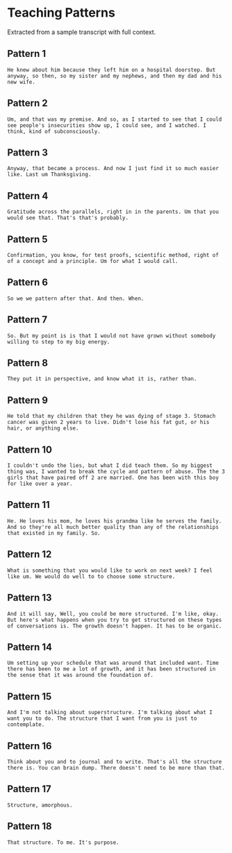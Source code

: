 # Teaching Patterns

Extracted from a sample transcript with full context.

## Pattern 1

```
He knew about him because they left him on a hospital doorstep. But anyway, so then, so my sister and my nephews, and then my dad and his new wife.
```

## Pattern 2

```
Um, and that was my premise. And so, as I started to see that I could see people's insecurities show up, I could see, and I watched. I think, kind of subconsciously.
```

## Pattern 3

```
Anyway, that became a process. And now I just find it so much easier like. Last um Thanksgiving.
```

## Pattern 4

```
Gratitude across the parallels, right in in the parents. Um that you would see that. That's that's probably.
```

## Pattern 5

```
Confirmation, you know, for test proofs, scientific method, right of of a concept and a principle. Um for what I would call.
```

## Pattern 6

```
So we we pattern after that. And then. When.
```

## Pattern 7

```
So. But my point is is that I would not have grown without somebody willing to step to my big energy.
```

## Pattern 8

```
They put it in perspective, and know what it is, rather than.
```

## Pattern 9

```
He told that my children that they he was dying of stage 3. Stomach cancer was given 2 years to live. Didn't lose his fat gut, or his hair, or anything else.
```

## Pattern 10

```
I couldn't undo the lies, but what I did teach them. So my biggest thing was, I wanted to break the cycle and pattern of abuse. The the 3 girls that have paired off 2 are married. One has been with this boy for like over a year.
```

## Pattern 11

```
He. He loves his mom, he loves his grandma like he serves the family. And so they're all much better quality than any of the relationships that existed in my family. So.
```

## Pattern 12

```
What is something that you would like to work on next week? I feel like um. We would do well to to choose some structure.
```

## Pattern 13

```
And it will say, Well, you could be more structured. I'm like, okay. But here's what happens when you try to get structured on these types of conversations is. The growth doesn't happen. It has to be organic.
```

## Pattern 14

```
Um setting up your schedule that was around that included want. Time there has been to me a lot of growth, and it has been structured in the sense that it was around the foundation of.
```

## Pattern 15

```
And I'm not talking about superstructure. I'm talking about what I want you to do. The structure that I want from you is just to contemplate.
```

## Pattern 16

```
Think about you and to journal and to write. That's all the structure there is. You can brain dump. There doesn't need to be more than that.
```

## Pattern 17

```
Structure, amorphous.
```

## Pattern 18

```
That structure. To me. It's purpose.
```

